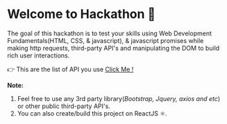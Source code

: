 # Welcome to Hackathon 👋  
The goal of this hackathon is to test your skills using Web Development Fundamentals(HTML, CSS, & javascript), & javascript promises while making http requests, third-party API's and manipulating the DOM to build rich user interactions.

👉 This are the list of API you use [Click Me !](https://github.com/public-apis/public-apis)

**Note:** 

 1. Feel free to use any 3rd party library(*Bootstrap, Jquery, axios and etc*) or other  public third-party API's.
 2. You can also create/build this project on ReactJS ⚛️.
 
